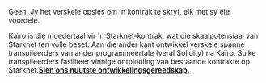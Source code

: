 Geen. Jy het verskeie opsies om 'n kontrak te skryf, elk met sy eie voordele. 

Kaïro is die moedertaal vir 'n Starknet-kontrak, wat die skaalpotensiaal van Starknet ten volle besef. Aan die ander kant ontwikkel verskeie spanne transpileerders van ander programmeertale (veral Solidity) na Kaïro. Sulke transpileerders fasiliteer vinnige ontplooiing van bestaande kontrakte op Starknet.**[Sien ons nuutste ontwikkelingsgereedskap](/developers/tools-resources).**